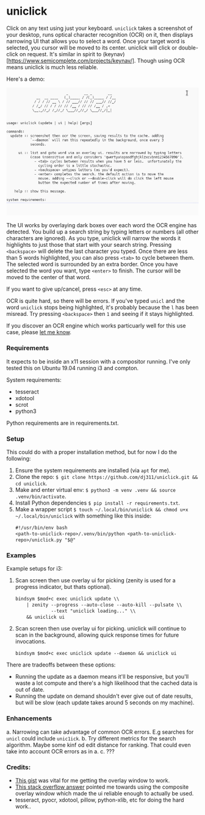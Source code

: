 # uniclick

Click on any text using just your keyboard. `uniclick` takes a
screenshot of your desktop, runs optical character recognition (OCR)
on it, then displays narrowing UI that allows you to select a word. Once
your target word is selected, you cursor will be moved to its center.
uniclick will click or double-click on request. It's similar in spirit to
(keynav)[https://www.semicomplete.com/projects/keynav/]. Though using OCR
means uniclick is much less reliable.

Here's a demo:

![uniclick demo](./demo.gif)

The UI works by overlaying dark boxes over each word the OCR engine has
detected. You build up a search string by typing letters or numbers (all
other characters are ignored). As you type, uniclick will narrow the words
it highlights to just those that start with your search string. Pressing
`<backspace>` will delete the last character you typed. Once there are less
than 5 words highlighted, you can also press `<tab>` to cycle between them.
The selected word is surrounded by an extra border. Once you have selected
the word you want, type `<enter>` to finish. The cursor will be moved to
the center of that word.

If you want to give up/cancel, press `<esc>` at any time.

OCR is quite hard, so there will be errors. If you've typed `unicl` and
the word `uniclick` stops being highlighted, it's probably because the `l`
has been misread. Try pressing `<backspace>` then `1` and seeing if it
stays highlighted.

If you discover an OCR engine which works particuarly well for this use case,
please [let me know](https://daniel.wilshirejones.com/contact.html).


### Requirements
It expects to be inside an x11 session with a compositor running. I've
only tested this on Ubuntu 19.04 running i3 and compton.

System requirements:
  - tesseract
  - xdotool
  - scrot
  - python3

Python requirements are in requirements.txt.

### Setup
This could do with a proper installation method, but for now I do the following:
  1. Ensure the system requirements are installed (via `apt` for me).
  2. Clone the repo: `$ git clone https://github.com/dj311/uniclick.git && cd uniclick`.
  3. Make and enter virtual env: `$ python3 -m venv .venv && source .venv/bin/activate`.
  4. Install Python dependencies `$ pip install -r requirements.txt`.
  5. Make a wrapper script `$ touch ~/.local/bin/uniclick && chmod u+x ~/.local/bin/uniclick` with something like this inside:
     ```
     #!/usr/bin/env bash
     <path-to-uniclick-repo>/.venv/bin/python <path-to-uniclick-repo>/uniclick.py "$@"
     ```

### Examples
Example setups for i3:
  1. Scan screen then use overlay ui for picking (zenity is used for a
     progress indicator, but thats optional).
        ```
        bindsym $mod+c exec uniclick update \\
            | zenity --progress --auto-close --auto-kill --pulsate \\
                     --text "uniclick loading..." \\
            && uniclick ui
        ```

  2. Scan screen then use overlay ui for picking. uniclick will
     continue to scan in the background, allowing quick response times
     for future invocations.
        ```
        bindsym $mod+c exec uniclick update --daemon && uniclick ui
        ```

There are tradeoffs between these options:
  - Running the update as a daemon means it'll be responsive, but
    you'll waste a lot compute and there's a high likelihood that the
    cached data is out of date.
  - Running the update on demand shouldn't ever give out of date
    results, but will be slow (each update takes around 5 seconds on
    my machine).
    

### Enhancements
  a. Narrowing can take advantage of common OCR errors. E.g searches for `unicl` could
    include `unic1ick`.
  b. Try different metrics for the search algorithm. Maybe some kinf od edit distance
    for ranking. That could even take into account OCR errors as in a.
  c. ???


### Credits:
  - [This gist](https://gist.github.com/initbrain/6628609) was vital for me getting the overlay
    window to work.
  - [This stack overflow answer](https://stackoverflow.com/questions/14200512#14269915) pointed me towards using
    the composite overlay window which made the ui reliable enough to actually be used.
  - tesseract, pyocr, xdotool, pillow, python-xlib, etc for doing the hard work..

